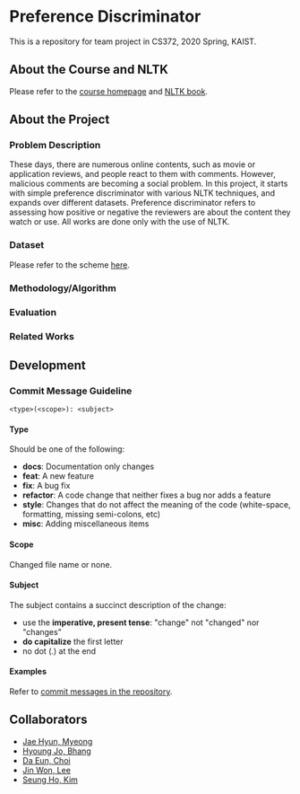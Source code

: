 # Preference Discriminator

This is a repository for team project in CS372, 2020 Spring, KAIST.

## About the Course and NLTK

Please refer to the [course homepage](http://nlpcl.kaist.ac.kr/~cs372_2020/index.php) and [NLTK book](http://www.nltk.org/book/).

## About the Project

### Problem Description

These days, there are numerous online contents, such as movie or application reviews, and people react to them with comments. However, malicious comments are becoming a social problem. In this project, it starts with simple preference discriminator with various NLTK techniques, and expands over different datasets. Preference discriminator refers to assessing how positive or negative the reviewers are about the content they watch or use. All works are done only with the use of NLTK.

### Dataset

Please refer to the scheme [here](./dataset).

### Methodology/Algorithm

### Evaluation

### Related Works

## Development

### Commit Message Guideline
```
<type>(<scope>): <subject>
```
#### Type
Should be one of the following:

* **docs**: Documentation only changes
* **feat**: A new feature
* **fix**: A bug fix
* **refactor**: A code change that neither fixes a bug nor adds a feature
* **style**: Changes that do not affect the meaning of the code (white-space, formatting, missing semi-colons, etc)
* **misc**: Adding miscellaneous items

#### Scope
Changed file name or none. 

#### Subject
The subject contains a succinct description of the change:

* use the **imperative, present tense**: "change" not "changed" nor "changes"
* **do capitalize** the first letter
* no dot (.) at the end

#### Examples

Refer to [commit messages in the repository](https://github.com/bhanghj3094/CS372-NLP/commits/master). 

## Collaborators

* [Jae Hyun, Myeong](https://github.com/mjhbest)
* [Hyoung Jo, Bhang](https://github.com/bhanghj3094)
* [Da Eun, Choi](https://github.com/CheddarChoi)
* [Jin Won, Lee](https://github.com/grape-tasting-acid)
* [Seung Ho, Kim](https://github.com/winningarc)
